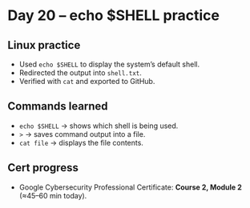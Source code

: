 # Day 20 – echo $SHELL practice

## Linux practice
- Used `echo $SHELL` to display the system’s default shell.
- Redirected the output into `shell.txt`.
- Verified with `cat` and exported to GitHub.

## Commands learned
- `echo $SHELL` → shows which shell is being used.
- `>` → saves command output into a file.
- `cat file` → displays the file contents.

## Cert progress
- Google Cybersecurity Professional Certificate: **Course 2, Module 2** (≈45–60 min today).
